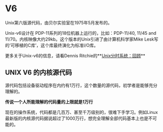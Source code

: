 # V6
Unix第六版源代码，由贝尔实验室在1975年5月发布的。

Unix-v6设计在 PDP-11系列的18位机器上运行的，比如：PDP-11/40, 11/45 and 11/70。内核映像大约29kb。这个版本的Unix引进了由计算机科学家Mike Lesk写的‘可移植的C库’，这个库最终演化为标准I/O库。

更多关于Unix-v6的信息，请看Dennis Ritchie的**[Unix分时系统：回顾](http://cseweb.ucsd.edu/classes/wi08/cse221/papers/ritchie78.pdf)**


## UNIX V6 的内核源代码
源代码包括设备驱动程序在内约有1万行，这个数量的源代码，初学者是能够充分理解的。

**传说一个人所能理解的代码量的上限就是1万行**

现在的操作系统，代码都是几百万、甚至千万级别的，很难下手学习。例如Linux 最新版的内核源代码据说超过了1000万行，想完全理解全部代码基本上也是不可能的。
